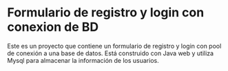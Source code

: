 # Formulario de registro y login con conexion de BD
Este es un proyecto que contiene un formulario de registro y login con pool de conexión a una base de datos. Está construido con Java web y utiliza Mysql para almacenar la información de los usuarios.
